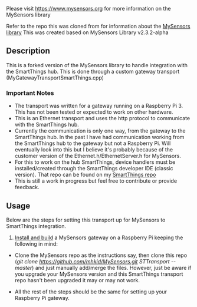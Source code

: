 Please visit https://www.mysensors.org for more information on the MySensors library

Refer to the repo this was cloned from for information about the [MySensors library](https://github.com/mysensors/MySensors)
This was created based on MySensors Library v2.3.2-alpha

## Description
This is a forked version of the MySensors library to handle integration with the SmartThings hub.  This is done through a
custom gateway transport (MyGatewayTransportSmartThings.cpp)

### Important Notes
* The transport was written for a gateway running on a Raspberry Pi 3.  This has not been tested or expected to work on other hardware.
* This is an Ethernet transport and uses the http protocol to communicate with the SmartThings hub.
* Currently the communication is only one way, from the gateway to the SmartThings hub.  In the past I have had communication working from the SmartThings hub to the gateway but not a Raspberry Pi.  Will eventually look into this but I believe it's probably because of the customer version of the Ethernet.h/EthernetServer.h for MySensors.
* For this to work on the hub SmartThings, device handlers must be installed/created through the SmartThings developer IDE (classic version).  That repo can be found on my [SmartThings repo](https://github.com/mhkid/IoT)
* This is still a work in progress but feel free to contribute or provide feedback.

## Usage
Below are the steps for setting this transport up for MySensors to SmartThings integration.  

1. [Install and build](https://www.mysensors.org/build/raspberry) a MySensors gateway on a Raspberry Pi keeping the following in mind:

  * Clone the MySensors repo as the instructions say, then clone this repo (*git clone https://github.com/mhkid/MySensors.git STTransport --master*) and just manually add/merge the files.  However, just be aware if you upgrade your MySensors version and this SmartThings transport repo hasn't been upgraded it may  or may not work.

  * All the rest of the steps should be the same for setting up your Raspberry Pi gateway.

